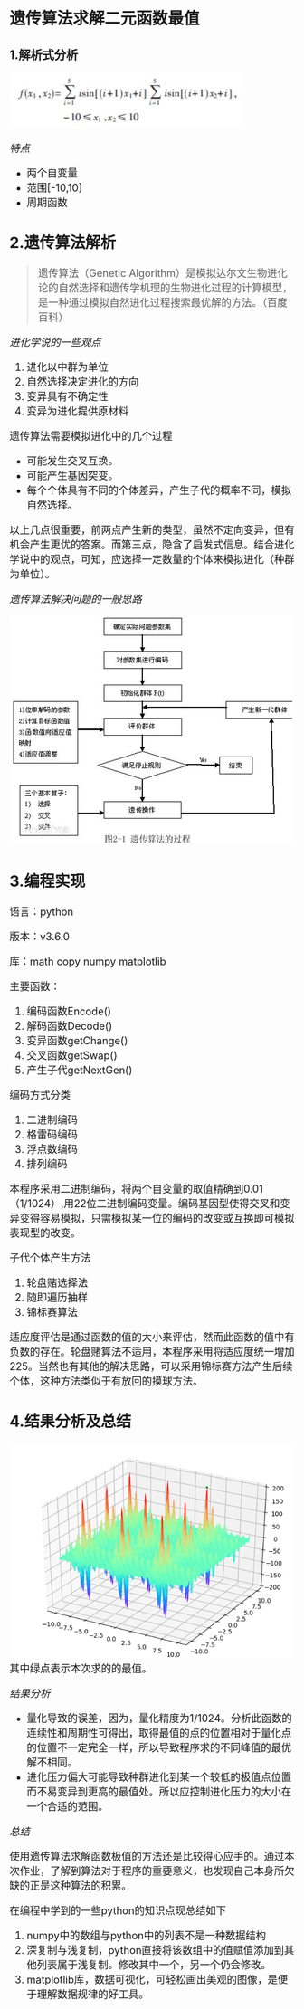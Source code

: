 <h1>遗传算法求解二元函数最值

<h2>1.解析式分析</h2>

![表达式](https://raw.githubusercontent.com/baiyaoyu/GA/master/img/fun.JPG)

<font size=4>

*特点*

+ 两个自变量
+ 范围[-10,10]
+ 周期函数

<h2>2.遗传算法解析</h2>

>遗传算法（Genetic Algorithm）是模拟达尔文生物进化论的自然选择和遗传学机理的生物进化过程的计算模型，是一种通过模拟自然进化过程搜索最优解的方法。（百度百科）

*进化学说的一些观点*

1. 进化以中群为单位
2. 自然选择决定进化的方向
3. 变异具有不确定性
4. 变异为进化提供原材料

遗传算法需要模拟进化中的几个过程

+ 可能发生交叉互换。
+ 可能产生基因突变。
+ 每个个体具有不同的个体差异，产生子代的概率不同，模拟自然选择。

以上几点很重要，前两点产生新的类型，虽然不定向变异，但有机会产生更优的答案。而第三点，隐含了启发式信息。结合进化学说中的观点，可知，应选择一定数量的个体来模拟进化（种群为单位）。

*遗传算法解决问题的一般思路*

![pro](https://raw.githubusercontent.com/baiyaoyu/GA/master/img/pro.jpg)
<h2>3.编程实现</h2>
语言：python

版本：v3.6.0

库：math copy numpy matplotlib

主要函数：

1. 编码函数Encode()
2. 解码函数Decode()
3. 变异函数getChange()
4. 交叉函数getSwap()
5. 产生子代getNextGen()

编码方式分类

1. 二进制编码
2. 格雷码编码  
3. 浮点数编码
4. 排列编码

本程序采用二进制编码，将两个自变量的取值精确到0.01（1/1024）,用22位二进制编码变量。编码基因型使得交叉和变异变得容易模拟，只需模拟某一位的编码的改变或互换即可模拟表现型的改变。

子代个体产生方法

1. 轮盘赌选择法
2. 随即遍历抽样
3. 锦标赛算法

适应度评估是通过函数的值的大小来评估，然而此函数的值中有负数的存在。轮盘赌算法不适用，本程序采用将适应度统一增加225。当然也有其他的解决思路，可以采用锦标赛方法产生后续个体，这种方法类似于有放回的摸球方法。

<h2>4.结果分析及总结</h2>


![图像](https://raw.githubusercontent.com/baiyaoyu/GA/master/img/Figure.png)
其中绿点表示本次求的的最值。

*结果分析*

+ 量化导致的误差，因为，量化精度为1/1024。分析此函数的连续性和周期性可得出，取得最值的点的位置相对于量化点的位置不一定完全一样，所以导致程序求的不同峰值的最优解不相同。
+ 进化压力偏大可能导致种群进化到某一个较低的极值点位置而不易变异到更高的最值处。所以应控制进化压力的大小在一个合适的范围。

*总结*

使用遗传算法求解函数极值的方法还是比较得心应手的。通过本次作业，了解到算法对于程序的重要意义，也发现自己本身所欠缺的正是这种算法的积累。

在编程中学到的一些python的知识点现总结如下

1. numpy中的数组与python中的列表不是一种数据结构
2. 深复制与浅复制，python直接将该数组中的值赋值添加到其他列表属于浅复制。修改其中一个，另一个仍会修改。
3. matplotlib库，数据可视化，可轻松画出美观的图像，是便于理解数据规律的好工具。











